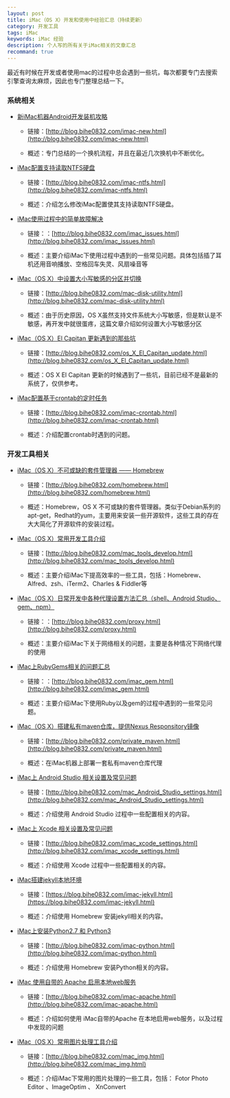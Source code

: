 ```yaml
---
layout: post
title: iMac（OS X）开发和使用中经验汇总（持续更新）
category: 开发工具
tags: iMac
keywords: iMac 经验 
description: 个人写的所有关于iMac相关的文章汇总
recommand: true
---
```


最近有时候在开发或者使用mac的过程中总会遇到一些坑，每次都要专门去搜索引擎查询太麻烦，因此也专门整理总结一下。

### 系统相关

- [新iMac机器Android开发装机攻略](http://blog.bihe0832.com/imac-new.html)

	- 链接：[http://blog.bihe0832.com/imac-new.html](http://blog.bihe0832.com/imac-new.html)
		
	- 概述：专门总结的一个换机流程，并且在最近几次换机中不断优化。

- [iMac配置支持读取NTFS硬盘](http://blog.bihe0832.com/imac-ntfs.html)
	
	- 链接：[http://blog.bihe0832.com/imac-ntfs.html](http://blog.bihe0832.com/imac-ntfs.html)
		
	- 概述：介绍怎么修改iMac配置使其支持读取NTFS硬盘。
	
- [iMac使用过程中的简单故障解决](http://blog.bihe0832.com/imac_issues.html)

	- 链接：：[http://blog.bihe0832.com/imac_issues.html](http://blog.bihe0832.com/imac_issues.html)
	
	- 概述：主要介绍iMac下使用过程中遇到的一些常见问题。具体包括插了耳机还用音响播放、空格回车失灵、风扇噪音等

- [iMac（OS X）中设置大小写敏感的分区并切换](http://blog.bihe0832.com/mac-disk-utility.html)

	- 链接：[http://blog.bihe0832.com/mac-disk-utility.html](http://blog.bihe0832.com/mac-disk-utility.html)
	
	- 概述：由于历史原因，OS X虽然支持文件系统大小写敏感，但是默认是不敏感，再开发中就很蛋疼，这篇文章介绍如何设置大小写敏感分区

- [iMac（OS X）El Capitan 更新遇到的那些坑](http://blog.bihe0832.com/os_X_El_Capitan_update.html)
	
	- 链接：[http://blog.bihe0832.com/os_X_El_Capitan_update.html](http://blog.bihe0832.com/os_X_El_Capitan_update.html)
		
	- 概述：OS X El Capitan 更新的时候遇到了一些坑，目前已经不是最新的系统了，仅供参考。

- [iMac配置基于crontab的定时任务](http://blog.bihe0832.com/imac-crontab.html)

	- 链接：[http://blog.bihe0832.com/imac-crontab.html](http://blog.bihe0832.com/imac-crontab.html)
		
	- 概述：介绍配置crontab时遇到的问题。

### 开发工具相关

- [iMac（OS X）不可或缺的套件管理器 —— Homebrew](http://blog.bihe0832.com/homebrew.html)
	
	- 链接：[http://blog.bihe0832.com/homebrew.html](http://blog.bihe0832.com/homebrew.html)
	
	- 概述：Homebrew，OS X 不可或缺的套件管理器。类似于Debian系列的apt-get，Redhat的yum，主要用来安装一些开源软件，这些工具的存在大大简化了开源软件的安装过程。

- [iMac（OS X）常用开发工具介绍](http://blog.bihe0832.com/mac_tools_develop.html)

	- 链接：[http://blog.bihe0832.com/mac_tools_develop.html](http://blog.bihe0832.com/mac_tools_develop.html)
	
	- 概述：主要介绍iMac下提高效率的一些工具，包括：Homebrew、Alfred、zsh、iTerm2、Charles & Fiddler等
	
- [iMac（OS X）日常开发中各种代理设置方法汇总（shell、Android Studio、gem、npm）](http://blog.bihe0832.com/proxy.html)
	
	- 链接：：[http://blog.bihe0832.com/proxy.html](http://blog.bihe0832.com/proxy.html)
	
	- 概述：主要介绍iMac下关于网络相关的问题，主要是各种情况下网络代理的使用

- [iMac上RubyGems相关的问题汇总](http://blog.bihe0832.com/imac_gem.html)

	- 链接：：[http://blog.bihe0832.com/imac_gem.html](http://blog.bihe0832.com/imac_gem.html)
	
	- 概述：主要介绍iMac下使用Ruby以及gem的过程中遇到的一些常见问题。

- [iMac（OS X）搭建私有maven仓库，提供Nexus Responsitory镜像](http://blog.bihe0832.com/private_maven.html)
	
	- 链接：[http://blog.bihe0832.com/private_maven.html](http://blog.bihe0832.com/private_maven.html)
	
	- 概述：在iMac机器上部署一套私有maven仓库代理

- [iMac上 Android Studio 相关设置及常见问题](http://blog.bihe0832.com/mac_Android_Studio_settings.html)
	
	- 链接：[http://blog.bihe0832.com/mac_Android_Studio_settings.html](http://blog.bihe0832.com/mac_Android_Studio_settings.html)
		
	- 概述：介绍使用 Android Studio 过程中一些配置相关的内容。


- [iMac上 Xcode 相关设置及常见问题](http://blog.bihe0832.com/imac_xcode_settings.html)
	
	- 链接：[http://blog.bihe0832.com/imac_xcode_settings.html](http://blog.bihe0832.com/imac_xcode_settings.html)
		
	- 概述：介绍使用 Xcode 过程中一些配置相关的内容。

- [iMac搭建jekyll本地环境](https://blog.bihe0832.com/imac-jekyll.html)
	
	- 链接：[https://blog.bihe0832.com/imac-jekyll.html](https://blog.bihe0832.com/imac-jekyll.html)
		
	- 概述：介绍使用 Homebrew 安装jekyll相关的内容。

- [iMac上安装Python2.7 和 Python3](http://blog.bihe0832.com/imac-python.html)
	
	- 链接：[http://blog.bihe0832.com/imac-python.html](http://blog.bihe0832.com/imac-python.html)
		
	- 概述：介绍使用 Homebrew 安装Python相关的内容。

- [iMac 使用自带的 Apache 启用本地web服务](http://blog.bihe0832.com/imac-apache.html)
	
	- 链接：[http://blog.bihe0832.com/imac-apache.html](http://blog.bihe0832.com/imac-apache.html)
		
	- 概述：介绍如何使用 iMac自带的Apache 在本地启用web服务，以及过程中发现的问题

- [iMac（OS X）常用图片处理工具介绍](http://blog.bihe0832.com/mac_img.html)
	
	- 链接：[http://blog.bihe0832.com/mac_img.html](http://blog.bihe0832.com/mac_img.html)
		
	- 概述：介绍iMac下常用的图片处理的一些工具，包括： Fotor Photo Editor 、ImageOptim 、 XnConvert
